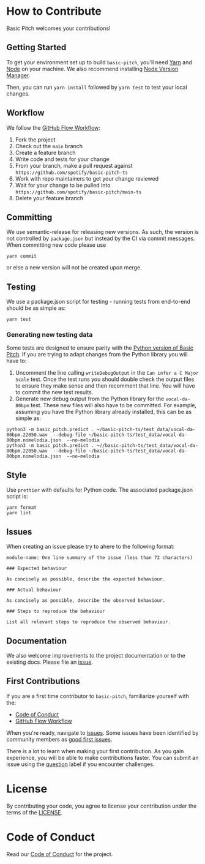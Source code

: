 # How to Contribute

Basic Pitch welcomes your contributions!

## Getting Started

To get your environment set up to build `basic-pitch`, you'll need [Yarn](https://classic.yarnpkg.com/en/) and [Node](https://docs.npmjs.com/downloading-and-installing-node-js-and-npm) on your machine. We also recommend installing [Node Version Manager](https://github.com/nvm-sh/nvm).

Then, you can run `yarn install` followed by `yarn test` to test your local changes.

## Workflow

We follow the [GitHub Flow Workflow](https://guides.github.com/introduction/flow/):

1.  Fork the project
1.  Check out the `main` branch
1.  Create a feature branch
1.  Write code and tests for your change
1.  From your branch, make a pull request against `https://github.com/spotify/basic-pitch-ts`
1.  Work with repo maintainers to get your change reviewed
1.  Wait for your change to be pulled into `https://github.com/spotify/basic-pitch/main-ts`
1.  Delete your feature branch

## Committing

We use semantic-release for releasing new versions. As such, the version is not controlled by `package.json` but instead by the CI via commit messages. When committing new code please use

```
yarn commit
```

or else a new version will not be created upon merge.

## Testing

We use a package.json script for testing - running tests from end-to-end should be as simple as:

```
yarn test
```

### Generating new testing data

Some tests are designed to ensure parity with the [Python version of Basic Pitch](https://github.com/spotify/basic-pitch). If you are trying to adapt changes from the Python library you will have to:

1. Uncomment the line calling `writeDebugOutput` in the `Can infer a C Major Scale` test. Once the test runs you should double check the output files to ensure they make sense and then recomment that line. You will have to commit the new test results.
2. Generate new debug output from the Python library for the `vocal-da-80bpm` test. These new files will also have to be committed. For example, assuming you have the Python library already installed, this can be as simple as:

```
python3 -m basic_pitch.predict . ~/basic-pitch-ts/test_data/vocal-da-80bpm.22050.wav  --debug-file ~/basic-pitch-ts/test_data/vocal-da-80bpm.nomelodia.json  --no-melodia
python3 -m basic_pitch.predict . ~//basic-pitch-ts/test_data/vocal-da-80bpm.22050.wav  --debug-file ~/basic-pitch-ts/test_data/vocal-da-80bpm.nomelodia.json  --no-melodia
```

## Style

Use `prettier` with defaults for Python code. The associated package.json script is:

```
yarn format
yarn lint
```

## Issues

When creating an issue please try to ahere to the following format:

    module-name: One line summary of the issue (less than 72 characters)

    ### Expected behaviour

    As concisely as possible, describe the expected behaviour.

    ### Actual behaviour

    As concisely as possible, describe the observed behaviour.

    ### Steps to reproduce the behaviour

    List all relevant steps to reproduce the observed behaviour.

## Documentation

We also welcome improvements to the project documentation or to the existing
docs. Please file an [issue](https://github.com/spotify/basic-pitch/issues/new).

## First Contributions

If you are a first time contributor to `basic-pitch`, familiarize yourself with the:

- [Code of Conduct](CODE_OF_CONDUCT.md)
- [GitHub Flow Workflow](https://guides.github.com/introduction/flow/)
<!-- * Issue and pull request style guides -->

When you're ready, navigate to [issues](https://github.com/spotify/basic-pitch/issues/new). Some issues have been identified by community members as [good first issues](https://github.com/spotify/basic-pitch/labels/good%20first%20issue).

There is a lot to learn when making your first contribution. As you gain experience, you will be able to make contributions faster. You can submit an issue using the [question](https://github.com/spotify/basic-pitch/labels/question) label if you encounter challenges.

# License

By contributing your code, you agree to license your contribution under the
terms of the [LICENSE](https://github.com/spotify/basic-pitch/blob/main/LICENSE).

# Code of Conduct

Read our [Code of Conduct](CODE_OF_CONDUCT.md) for the project.
